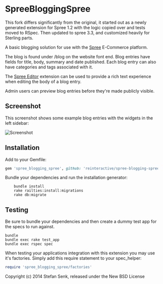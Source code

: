 SpreeBloggingSpree
==================

This fork differs significantly from the original, it started out as a newly generated extension for Spree 1.2 with the logic copied over and tests moved to RSpec. Then updated to spree 3.3, and customized heavily for Sterling parts.

A basic blogging solution for use with the [Spree](http://github.com/spree/spree/) E-Commerce platform.

The blog is found under /blog on the website font end. Blog entries have fields for title, body, summary and date published. Each blog entry can also have categories and tags associated with it.

The [Spree Editor](http://github.com/spree/spree_editor/) extension can be used to provide a rich text experience when editing the body of a blog entry.

Admin users can preview blog entries before they're made publicly visible.

Screenshot
----------

This screenshot shows some example blog entries with the widgets in the left sidebar:

![Screenshot](https://raw.github.com/stefansenk/spree-blogging-spree/master/screenshot.png)


Installation
------------

Add to your Gemfile:

```ruby
gem 'spree_blogging_spree', github: 'reinteractive/spree-blogging-spree'
```

Bundle your dependencies and run the installation generator:

```shell
    bundle install
    rake railties:install:migrations
    rake db:migrate
```

Testing
-------

Be sure to bundle your dependencies and then create a dummy test app for the specs to run against.

```shell
bundle
bundle exec rake test_app
bundle exec rspec spec
```

When testing your applications integration with this extension you may use it's factories.
Simply add this require statement to your spec_helper:

```ruby
require 'spree_blogging_spree/factories'
```

Copyright (c) 2014 Stefan Senk, released under the New BSD License
